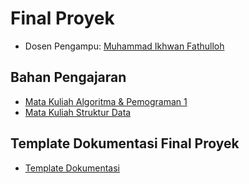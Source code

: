# Final Proyek
<ul>
  <li>Dosen Pengampu: <a href="https://github.com/Muhammad-Ikhwan-Fathulloh">Muhammad Ikhwan Fathulloh</a></li>
</ul>

## Bahan Pengajaran
<ul>
  <li><a href="https://github.com/Muhammad-Ikhwan-Fathulloh/Algorithm-and-Programming-1-Course-Bank">Mata Kuliah Algoritma & Pemograman 1</a></li>
  <li><a href="https://github.com/Muhammad-Ikhwan-Fathulloh/Data-Structure-Course-Bank">Mata Kuliah Struktur Data</a></li>
</ul>

## Template Dokumentasi Final Proyek
<ul>
  <li><a href="https://github.com/Muhammad-Ikhwan-Fathulloh/Final-Student-Project/tree/main/Template-Documentation">Template Dokumentasi</a></li>
</ul>
